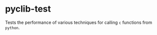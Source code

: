 # pyclib-test

Tests the performance of various techniques for calling `c` functions from `python`.
